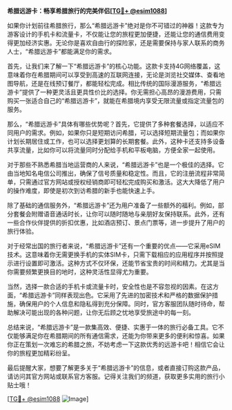 **希腊远游卡：畅享希腊旅行的完美伴侣[[TG💪+ @esim1088](https://t.me/s/esim1088)]**

如果你计划前往希腊旅行，那么“希腊远游卡”绝对是你不可错过的神器！这款专为游客设计的手机卡和流量卡，不仅能让您的旅程更加便捷，还能让您的通信费用变得更加经济实惠。无论你是喜欢自由行的探险家，还是需要保持与家人联系的商务人士，“希腊远游卡”都能满足你的需求。

首先，让我们来了解一下“希腊远游卡”的核心功能。这款卡支持4G网络覆盖，这意味着你在希腊期间可以享受到高速的互联网连接，无论是浏览社交媒体、查看地图导航，还是在线预订餐厅，都能轻松完成。相比传统的国际漫游服务，“希腊远游卡”提供了一种更灵活且更具性价比的选择。你无需担心高昂的漫游费用，只需购买一张适合自己的“希腊远游卡”，就能在希腊境内享受无限流量或指定流量包的服务。

那么，“希腊远游卡”具体有哪些优势呢？首先，它提供了多种套餐选择，以适应不同用户的需求。例如，如果你只是短期访问希腊，可以选择短期流量包；而如果你计划长期居住或工作，也可以选择更划算的长期套餐。此外，这种卡还支持多设备共享流量，比如你可以将流量同时分配给手机和平板电脑，方便全家一起使用。

对于那些不熟悉希腊当地运营商的人来说，“希腊远游卡”也是一个极佳的选择。它由当地知名电信公司推出，确保了信号质量和稳定性。而且，它的注册流程非常简单，只需通过官方网站或授权经销商即可轻松完成购买和激活。这大大降低了用户的操作难度，即使是初次到访希腊的新手也能快速上手。

除了基础的通信服务外，“希腊远游卡”还为用户准备了一些额外的福利。例如，部分套餐会附赠语音通话时长，让你可以随时随地与亲朋好友保持联系。此外，还有一些合作伙伴提供的折扣优惠，比如酒店预订、景点门票等，进一步提升了用户的旅行体验。

对于经常出国的旅行者来说，“希腊远游卡”还有一个重要的优点——它采用eSIM技术。这意味着你无需更换手机的实体SIM卡，只需下载相应的应用程序并按照提示进行设置即可激活。这种方式不仅环保，还能节省宝贵的时间和精力。尤其是当你需要频繁更换目的地时，这种灵活性显得尤为重要。

当然，选择一款合适的手机卡或流量卡时，安全性也是不容忽视的因素。在这方面，“希腊远游卡”同样表现出色。它采用了先进的加密技术和严格的数据保护措施，确保用户的个人信息和隐私得到充分保障。同时，官方客服团队随时待命，帮助解决可能出现的各种问题，让你无后顾之忧地享受旅途中的每一刻。

总结来说，“希腊远游卡”是一款集高效、便捷、实惠于一体的旅行必备工具。它不仅能够满足你在希腊期间的所有通信需求，还能为你带来更多的便利和惊喜。如果你正在策划一次难忘的希腊之旅，不妨考虑一下这款优秀的远游卡吧！相信它会让你的旅程更加精彩纷呈。

最后提醒大家，想要了解更多关于“希腊远游卡”的信息，或者直接订购这款产品，请访问其官方网站或联系官方客服。记得关注我们的频道，获取更多实用的旅行小贴士哦！

[[TG💪+ @esim1088](https://t.me/s/esim1088) ![Image](https://i.postimg.cc/4NQfJmqS/Snipaste-2025-05-13-00-14-12.png)]